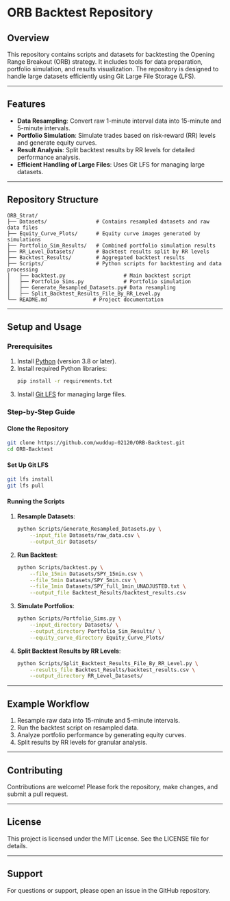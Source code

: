 # ORB Backtest Repository

## Overview
This repository contains scripts and datasets for backtesting the Opening Range Breakout (ORB) strategy. It includes tools for data preparation, portfolio simulation, and results visualization. The repository is designed to handle large datasets efficiently using Git Large File Storage (LFS).

---

## Features
- **Data Resampling**: Convert raw 1-minute interval data into 15-minute and 5-minute intervals.
- **Portfolio Simulation**: Simulate trades based on risk-reward (RR) levels and generate equity curves.
- **Result Analysis**: Split backtest results by RR levels for detailed performance analysis.
- **Efficient Handling of Large Files**: Uses Git LFS for managing large datasets.

---

## Repository Structure
```
ORB_Strat/
├── Datasets/                # Contains resampled datasets and raw data files
├── Equity_Curve_Plots/      # Equity curve images generated by simulations
├── Portfolio_Sim_Results/   # Combined portfolio simulation results
├── RR_Level_Datasets/       # Backtest results split by RR levels
├── Backtest_Results/        # Aggregated backtest results
├── Scripts/                 # Python scripts for backtesting and data processing
│   ├── backtest.py                   # Main backtest script
│   ├── Portfolio_Sims.py             # Portfolio simulation
│   ├── Generate_Resampled_Datasets.py# Data resampling
│   ├── Split_Backtest_Results_File_By_RR_Level.py
└── README.md               # Project documentation
```

---

## Setup and Usage

### Prerequisites
1. Install [Python](https://www.python.org/) (version 3.8 or later).
2. Install required Python libraries:
   ```bash
   pip install -r requirements.txt
   ```
3. Install [Git LFS](https://git-lfs.github.com/) for managing large files.

### Step-by-Step Guide

#### Clone the Repository
```bash
git clone https://github.com/wuddup-02120/ORB-Backtest.git
cd ORB-Backtest
```

#### Set Up Git LFS
```bash
git lfs install
git lfs pull
```

#### Running the Scripts

1. **Resample Datasets**:
   ```bash
   python Scripts/Generate_Resampled_Datasets.py \
       --input_file Datasets/raw_data.csv \
       --output_dir Datasets/
   ```

2. **Run Backtest**:
   ```bash
   python Scripts/backtest.py \
       --file_15min Datasets/SPY_15min.csv \
       --file_5min Datasets/SPY_5min.csv \
       --file_1min Datasets/SPY_full_1min_UNADJUSTED.txt \
       --output_file Backtest_Results/backtest_results.csv
   ```

3. **Simulate Portfolios**:
   ```bash
   python Scripts/Portfolio_Sims.py \
       --input_directory Datasets/ \
       --output_directory Portfolio_Sim_Results/ \
       --equity_curve_directory Equity_Curve_Plots/
   ```

4. **Split Backtest Results by RR Levels**:
   ```bash
   python Scripts/Split_Backtest_Results_File_By_RR_Level.py \
       --results_file Backtest_Results/backtest_results.csv \
       --output_directory RR_Level_Datasets/
   ```

---

## Example Workflow
1. Resample raw data into 15-minute and 5-minute intervals.
2. Run the backtest script on resampled data.
3. Analyze portfolio performance by generating equity curves.
4. Split results by RR levels for granular analysis.

---

## Contributing
Contributions are welcome! Please fork the repository, make changes, and submit a pull request.

---

## License
This project is licensed under the MIT License. See the LICENSE file for details.

---

## Support
For questions or support, please open an issue in the GitHub repository.
